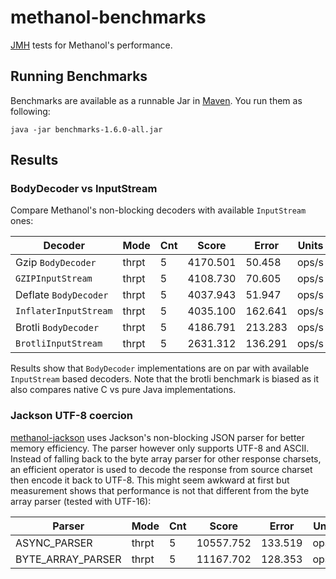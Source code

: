 # methanol-benchmarks

[JMH][jmh] tests for Methanol's performance.

## Running Benchmarks

Benchmarks are available as a runnable Jar in [Maven][benchmarks_maven]. You run them as following:

```bsh
java -jar benchmarks-1.6.0-all.jar
```

## Results

### BodyDecoder vs InputStream

Compare Methanol's non-blocking decoders with available `InputStream` ones:

| Decoder               | Mode  | Cnt | Score    | Error   | Units |
|-----------------------|-------|-----|----------|---------|-------|
| Gzip `BodyDecoder`    | thrpt | 5   | 4170.501 | 50.458  | ops/s |
| `GZIPInputStream`     | thrpt | 5   | 4108.730 | 70.605  | ops/s |
| Deflate `BodyDecoder` | thrpt | 5   | 4037.943 | 51.947  | ops/s |
| `InflaterInputStream` | thrpt | 5   | 4035.100 | 162.641 | ops/s |
| Brotli `BodyDecoder`  | thrpt | 5   | 4186.791 | 213.283 | ops/s |
| `BrotliInputStream`   | thrpt | 5   | 2631.312 | 136.291 | ops/s |

Results show that `BodyDecoder` implementations are on par with available `InputStream` based
decoders. Note that the brotli benchmark is biased as it also compares native C vs pure Java implementations.

### Jackson UTF-8 coercion

[methanol-jackson][methanol_jackson] uses Jackson's non-blocking JSON parser for better memory
efficiency. The parser however only supports UTF-8 and ASCII. Instead of falling back to the
byte array parser for other response charsets, an efficient operator is used to decode the response
from source charset then encode it back to UTF-8. This might seem awkward at first but measurement
shows that performance is not that different from the byte array parser (tested with UTF-16):

| Parser            | Mode  | Cnt | Score     | Error   | Units |
|-------------------|-------|-----|-----------|---------|-------|
| ASYNC_PARSER      | thrpt | 5   | 10557.752 | 133.519 | ops/s |
| BYTE_ARRAY_PARSER | thrpt | 5   | 11167.702 | 128.353 | ops/s |

[jmh]: https://openjdk.java.net/projects/code-tools/jmh/
[benchmarks_maven]: https://mvnrepository.com/artifact/com.github.mizosoft.methanol/benchmarks/
[methanol_jackson]: https://github.com/mizosoft/methanol/tree/master/methanol-jackson
